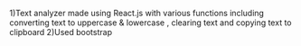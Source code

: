 1)Text analyzer made using React.js with various functions including converting text to uppercase & lowercase , clearing text and copying text to clipboard
2)Used bootstrap
